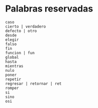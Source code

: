 # Palabras reservadas

```text
caso
cierto | verdadero
defecto | otro
desde
elegir
falso
fin
funcion | fun
global
hasta
mientras
nulo
poner
repetir
regresar | retornar | ret
romper
si
sino
osi
```

